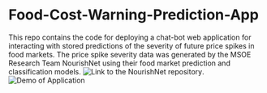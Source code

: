 # Food-Cost-Warning-Prediction-App
This repo contains the code for deploying a chat-bot web application for interacting with stored predictions of the severity of future price spikes in food markets. The price spike severity data was generated by the MSOE Research Team NourishNet using their food market prediction and classification models. ![Link to the NourishNet repository](https://github.com/Benja-Pauls/Predicting-Commodity-Food-Pricing).
![Demo of Application](Application_Demo.gif)
